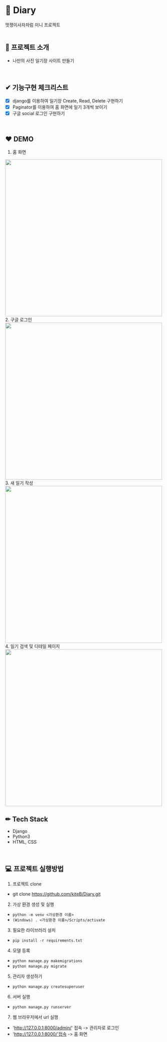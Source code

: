 # 📝 Diary
멋쟁이사자차럼 미니 프로젝트
<br>
<br>

## 🦁 프로젝트 소개
- 나만의 사진 일기장 사이트 만들기
<br>

## ✔ 기능구현 체크리스트
- [x] django를 이용하여 일기장 Create, Read, Delete 구현하기
- [x] Paginator를 이용하여 홈 화면에 일기 3개씩 보이기
- [x] 구글 social 로그인 구현하기
<br>

## ❤ DEMO
1. 홈 화면
<img src="https://user-images.githubusercontent.com/69155170/125750447-e1619686-fccc-4f17-a915-1e3d3e40d823.gif" width="500px;">
2. 구글 로그인
<img src="https://user-images.githubusercontent.com/69155170/125750047-6af78710-d3b7-4556-a424-ebb5a15ead73.gif" width="500px;">
3. 새 일기 작성
<img src="https://user-images.githubusercontent.com/69155170/125750040-1fdd90f5-6538-479e-8473-3f8c46ce0197.gif" width="500px;">
4. 일기 검색 및 디테일 페이지
<img src="https://user-images.githubusercontent.com/69155170/125750351-0568727b-0f8e-4496-a14f-b68c7bd8a9a7.gif" width="500px;">
<br>

## ✏ Tech Stack
- Django
- Python3
- HTML, CSS
<br>

## 💻 프로젝트 실행방법
1. 프로젝트 clone
- git clone https://github.com/kiteB/Diary.git
2. 가상 환경 생성 및 실행
- `python -m venv <가상환경 이름>`
- `(Windows) . <가상환경 이름>/Scripts/activate`
3. 필요한 라이브러리 설치
- `pip install -r requirements.txt`
4. 모델 등록
- `python manage.py makemigrations`
- `python manage.py migrate`
5. 관리자 생성하기
- `python manage.py createsuperuser`
6. 서버 실행
- `python manage.py runserver`
7. 웹 브라우저에서 url 실행
- 'http://127.0.0.1:8000/admin/' 접속 -> 관리자로 로그인
- 'http://127.0.0.1:8000/'접속 -> 홈 화면

